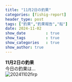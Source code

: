 ```yaml
---
title: "11月2日の釣果"
categories: [fishig-report]
header_type: post
tags: ["釣果","釣果報告","船"]
date: 2024-11-02
show_date         : true
show_tags         : true
show_categories   : true
show_author: true
---
```

**11月2日の釣果**
<br>
今日の釣果は…  
![20241102firp](https://dsm04pap002files.storage.live.com/y4mcRLjLBaQFPPhKeBoVMm_Cnp_fPG6bQqBIp8vG-mFtdLGhVHAH8mMiI57yiHlEv8H_-wRVV7fSRX0pIrOZYRlAlXfb8gbWh5U0U_gDPayEenC8CPGLn1XJQd_8L4Ba0OgLqhrnAnrP7-xhZcKyJSqR4CGmh9RMTRbO6diHyyZaBYSWUhpXx9D1SiA96Va5V_oBSJXgjMMJCjgSc_cZrnCsw?encodeFailures=1&width=958&height=718"20241102の釣果")





